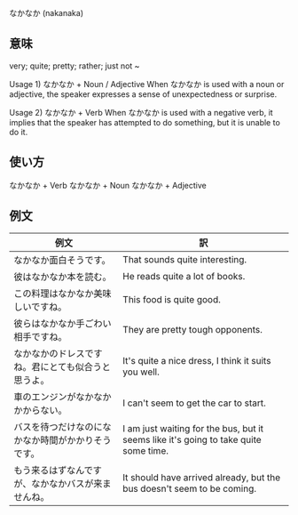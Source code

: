 なかなか (nakanaka)

## 意味
very; quite; pretty; rather; just not ~

Usage 1) なかなか + Noun / Adjective
When なかなか is used with a noun or adjective, the speaker expresses a sense of unexpectedness or surprise.

Usage 2) なかなか + Verb
When なかなか is used with a negative verb, it implies that the speaker has attempted to do something, but it is unable to do it.



## 使い方

なかなか	+   Verb
なかなか	+   Noun
なかなか	+   Adjective

## 例文

|例文|訳|
| --- | --- |
|なかなか面白そうです。|That sounds quite interesting.|
|彼はなかなか本を読む。|He reads quite a lot of books.|
|この料理はなかなか美味しいですね。|This food is quite good.|
|彼らはなかなか手ごわい相手ですね。|They are pretty tough opponents.|
|なかなかのドレスですね。君にとても似合うと思うよ。|It's quite a nice dress, I think it suits you well.|
|車のエンジンがなかなかかからない。|I can't seem to get the car to start.|
|バスを待つだけなのになかなか時間がかかりそうです。|I am just waiting for the bus, but it seems like it's going to take quite some time.|
|もう来るはずなんですが、なかなかバスが来ませんね。|It should have arrived already, but the bus doesn't seem to be coming. |